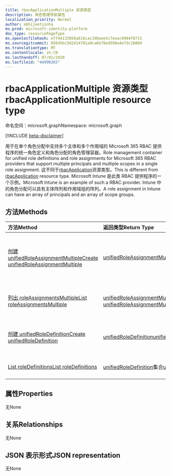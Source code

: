 ```yaml
---
title: rbacApplicationMultiple 资源类型
description: 角色管理导航属性
localization_priority: Normal
author: abhijeetsinha
ms.prod: microsoft-identity-platform
doc_type: resourcePageType
ms.openlocfilehash: e7f44133050a616cac190aee5c7eeac9904f8715
ms.sourcegitcommit: 05645bc582d14781a9ca6b78ed598a4e7dc26869
ms.translationtype: MT
ms.contentlocale: zh-CN
ms.lasthandoff: 07/01/2020
ms.locfileid: "44990265"
---
```

# <a name="rbacapplicationmultiple-resource-type"></a><span data-ttu-id="07a97-103">rbacApplicationMultiple 资源类型</span><span class="sxs-lookup"><span data-stu-id="07a97-103">rbacApplicationMultiple resource type</span></span>

<span data-ttu-id="07a97-104">命名空间：microsoft.graph</span><span class="sxs-lookup"><span data-stu-id="07a97-104">Namespace: microsoft.graph</span></span>

[!INCLUDE [beta-disclaimer](../../includes/beta-disclaimer.md)]

<span data-ttu-id="07a97-105">用于在单个角色分配中支持多个主体和多个作用域的 Microsoft 365 RBAC 提供程序的统一角色定义和角色分配的角色管理容器。</span><span class="sxs-lookup"><span data-stu-id="07a97-105">Role management container for unified role definitions and role assignments for Microsoft 365 RBAC providers that support multiple principals and multiple scopes in a single role assignment.</span></span> <span data-ttu-id="07a97-106">这不同于[rbacApplication](rbacapplication.md)资源类型。</span><span class="sxs-lookup"><span data-stu-id="07a97-106">This is different from [rbacApplication](rbacapplication.md) resource type.</span></span> <span data-ttu-id="07a97-107">Microsoft Intune 是此类 RBAC 提供程序的一个示例。</span><span class="sxs-lookup"><span data-stu-id="07a97-107">Microsoft Intune is an example of such a RBAC provider.</span></span> <span data-ttu-id="07a97-108">Intune 中的角色分配可以具有主体阵列和作用域组的阵列。</span><span class="sxs-lookup"><span data-stu-id="07a97-108">A role assignment in Intune can have an array of principals and an array of scope groups.</span></span>

## <a name="methods"></a><span data-ttu-id="07a97-109">方法</span><span class="sxs-lookup"><span data-stu-id="07a97-109">Methods</span></span>

| <span data-ttu-id="07a97-110">方法</span><span class="sxs-lookup"><span data-stu-id="07a97-110">Method</span></span>       | <span data-ttu-id="07a97-111">返回类型</span><span class="sxs-lookup"><span data-stu-id="07a97-111">Return Type</span></span> | <span data-ttu-id="07a97-112">说明</span><span class="sxs-lookup"><span data-stu-id="07a97-112">Description</span></span> |
|:-------------|:------------|:------------|
| [<span data-ttu-id="07a97-113">创建 unifiedRoleAssignmentMultiple</span><span class="sxs-lookup"><span data-stu-id="07a97-113">Create unifiedRoleAssignmentMultiple</span></span>](../api/unifiedroleassignmentmultiple-post.md) | [<span data-ttu-id="07a97-114">unifiedRoleAssignmentMultiple</span><span class="sxs-lookup"><span data-stu-id="07a97-114">unifiedRoleAssignmentMultiple</span></span>](unifiedroleassignmentmultiple.md) | <span data-ttu-id="07a97-115">通过发布到 roleAssignments 集合创建新的 unifiedRoleAssignmentMultiple。</span><span class="sxs-lookup"><span data-stu-id="07a97-115">Create a new unifiedRoleAssignmentMultiple by posting to the roleAssignments collection.</span></span> |
| [<span data-ttu-id="07a97-116">列出 roleAssignmentsMultiple</span><span class="sxs-lookup"><span data-stu-id="07a97-116">List roleAssignmentsMultiple</span></span>](../api/unifiedroleassignmentmultiple-list.md) | <span data-ttu-id="07a97-117">[unifiedRoleAssignmentMultiple](unifiedroleassignmentmultiple.md)集合</span><span class="sxs-lookup"><span data-stu-id="07a97-117">[unifiedRoleAssignmentMultiple](unifiedroleassignmentmultiple.md) collection</span></span> | <span data-ttu-id="07a97-118">获取 unifiedRoleAssignmentMultiple 对象集合。</span><span class="sxs-lookup"><span data-stu-id="07a97-118">Get unifiedRoleAssignmentMultiple object collection.</span></span> |
| [<span data-ttu-id="07a97-119">创建 unifiedRoleDefinition</span><span class="sxs-lookup"><span data-stu-id="07a97-119">Create unifiedRoleDefinition</span></span>](../api/rbacapplication-post-roledefinitions.md) | [<span data-ttu-id="07a97-120">unifiedRoleDefinition</span><span class="sxs-lookup"><span data-stu-id="07a97-120">unifiedRoleDefinition</span></span>](unifiedroledefinition.md) | <span data-ttu-id="07a97-121">通过发布到 roleDefinitions 集合创建新的 unifiedRoleDefinition。</span><span class="sxs-lookup"><span data-stu-id="07a97-121">Create a new unifiedRoleDefinition by posting to the roleDefinitions collection.</span></span> |
| [<span data-ttu-id="07a97-122">List roleDefinitions</span><span class="sxs-lookup"><span data-stu-id="07a97-122">List roleDefinitions</span></span>](../api/rbacapplication-list-roledefinitions.md) | <span data-ttu-id="07a97-123">[unifiedRoleDefinition](unifiedroledefinition.md)集合</span><span class="sxs-lookup"><span data-stu-id="07a97-123">[unifiedRoleDefinition](unifiedroledefinition.md) collection</span></span> | <span data-ttu-id="07a97-124">获取 unifiedRoleDefinition 对象集合。</span><span class="sxs-lookup"><span data-stu-id="07a97-124">Get a unifiedRoleDefinition object collection.</span></span> |

## <a name="properties"></a><span data-ttu-id="07a97-125">属性</span><span class="sxs-lookup"><span data-stu-id="07a97-125">Properties</span></span>

<span data-ttu-id="07a97-126">无</span><span class="sxs-lookup"><span data-stu-id="07a97-126">None</span></span>

## <a name="relationships"></a><span data-ttu-id="07a97-127">关系</span><span class="sxs-lookup"><span data-stu-id="07a97-127">Relationships</span></span>

<span data-ttu-id="07a97-128">无</span><span class="sxs-lookup"><span data-stu-id="07a97-128">None</span></span>

## <a name="json-representation"></a><span data-ttu-id="07a97-129">JSON 表示形式</span><span class="sxs-lookup"><span data-stu-id="07a97-129">JSON representation</span></span>

<span data-ttu-id="07a97-130">无</span><span class="sxs-lookup"><span data-stu-id="07a97-130">None</span></span>

<!-- uuid: 16cd6b66-4b1a-43a1-adaf-3a886856ed98
2019-02-04 14:57:30 UTC -->
<!-- {
  "type": "#page.annotation",
  "description": "rbacApplicationMultiple resource",
  "keywords": "",
  "section": "documentation",
  "tocPath": ""
}-->
